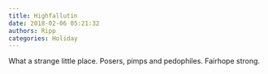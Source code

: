 ```yaml
---
title: Highfallutin
date: 2018-02-06 05:21:32
authors: Ripp
categories: Holiday
---
```


 What a strange little place. Posers, pimps and pedophiles. Fairhope strong.